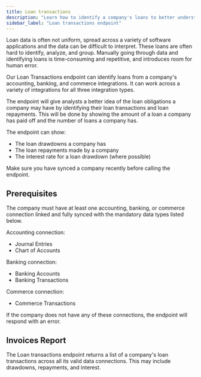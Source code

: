 ```yaml
---
title: Loan transactions
description: "Learn how to identify a company's loans to better understand its financial health"
sidebar_label: "Loan transactions endpoint"
---
```


Loan data is often not uniform, spread across a variety of software applications and the data can be difficult to interpret. 
These loans are often hard to identify, analyze, and group.
Manually going through data and identifying loans is time-consuming and repetitive, and introduces room for human error.

Our Loan Transactions endpoint can identify loans from a company's accounting, banking, and commerce integrations. 
It can work across a variety of integrations for all three integration types.

The endpoint will give analysts a better idea of the loan obligations a company may have by identifying their loan transactions and loan repayments.
This will be done by showing the amount of a loan a company has paid off and the number of loans a company has.

The endpoint can show:
- The loan drawdowns a company has
- The loan repayments made by a company
- The interest rate for a loan drawdown (where possible)

Make sure you have synced a company recently before calling the endpoint.

## Prerequisites
The company must have at least one accounting, banking, or commerce connection linked and fully synced with the mandatory data types listed below.

Accounting connection:
- Journal Entries
- Chart of Accounts

Banking connection:
- Banking Accounts
- Banking Transactions

Commerce connection:
- Commerce Transactions

If the company does not have any of these connections, the endpoint will respond with an error.

## Invoices Report
The Loan transactions endpoint returns a list of a company's loan transactions across all its valid data connections.
This may include drawdowns, repayments, and interest.
